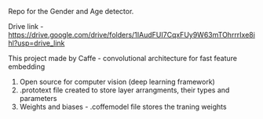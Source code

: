 Repo for the Gender and Age detector. 

Drive link - https://drive.google.com/drive/folders/1IAudFUI7CqxFUy9W63mTOhrrrIxe8ihl?usp=drive_link


This project made by Caffe - convolutional architecture for fast feature embedding 
1. Open source for computer vision (deep learning framework)
2. .prototext file created to store layer arrangments, their types and parameters
3. Weights and biases - .coffemodel file stores the traning weights

